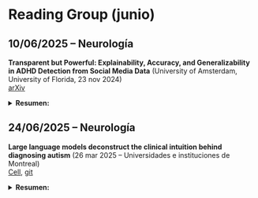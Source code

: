 # Reading Group (junio)

## 10/06/2025 – Neurología

**Transparent but Powerful: Explainability, Accuracy, and Generalizability in ADHD Detection from Social Media Data** (University of Amsterdam, University of Florida, 23 nov 2024)  
[arXiv](https://arxiv.org/abs/2411.15586)

<details markdown="1">
<summary><strong>Resumen:</strong></summary>

**Keywords**: TDAH; detección; explicabilidad; precisión; generalizabilidad; redes sociales; procesamiento de lenguaje natural; aprendizaje automático; BiLSTM; transformer; cribado digital.

**Descripción**: Este estudio explora métodos para detectar el trastorno por déficit de atención e hiperactividad (TDAH) a partir de datos de redes sociales, comparando modelos de aprendizaje automático y profundo basados en BiLSTM y arquitecturas transformer. Se analizan las compensaciones entre interpretabilidad y rendimiento, y se evalúa la capacidad de generalización mediante datos de Reddit y Twitter. Los resultados identifican patrones lingüísticos clave asociados al TDAH y proporcionan bases para el desarrollo de herramientas de cribado digital no invasivas y escalables.

</details>

## 24/06/2025 – Neurología


**Large language models deconstruct the clinical intuition behind diagnosing autism** (26 mar 2025 – Universidades e instituciones de Montreal)  
[Cell](https://www.cell.com/cell/fulltext/S0092-8674%2825%2900213-2),
[git](https://github.com/dblabs-mcgill-mila/NLP-ASD)

<details markdown="1">
<summary><strong>Resumen:</strong></summary>

**Keywords**: autismo; diagnóstico clínico; intuición clínica; modelos de lenguaje a gran escala; LLM; explicabilidad; DSM-5; comportamientos repetitivos estereotipados; intereses especiales; conductas basadas en percepción.

**Descripción**: Este estudio emplea grandes modelos de lenguaje para descomponer y examinar la lógica de la intuición clínica de expertos a partir de informes médicos, con el fin de entender mejor el diagnóstico del trastorno del espectro autista. Tras un preentrenamiento en cientos de millones de oraciones generales y un ajuste fino con más de 4.000 registros de salud libres, el modelo distingue entre casos confirmados y sospechosos de autismo. Mediante una estrategia de explicabilidad, el sistema identifica las frases más determinantes para la decisión diagnóstica, resaltando criterios clave del DSM-5 como los comportamientos repetitivos estereotipados, intereses especiales y conductas basadas en la percepción. Los hallazgos ofrecen una visión profunda del proceso de diagnóstico y abren camino a herramientas clínicas asistidas por IA.

</details>


















<!--<details markdown="1">
  <summary><strong>Referencias relevantes:</strong></summary>
</details>

<details markdown="1">
<summary><strong>Recursos:</strong></summary>
</details>


<details markdown="1">
  <summary><strong>Otros <emph>papers</emph> (ideas para próximos grupos de lectura)/recursos:</strong></summary>

  ***Papers:***
  ***Recursos:***

</details>

-->
